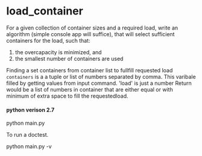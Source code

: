 # load_container

For a given collection of container sizes and a required load, write an algorithm
(simple console app will suffice), that will select sufficient containers for
the load, such that:

1. the overcapacity is minimized, and
2. the smallest number of containers are used

Finding a set containers from container list to fullfill requested load
`containers` is a a tuple or list of numbers separated by comma.
This varibale filled by getting values from input command.
'load' is just a number
Return would be a list of numbers in container that are
either equal or with minimum of extra space to fill the requestedload.

#### python verison 2.7
python main.py 

To run a doctest.

python main.py -v
